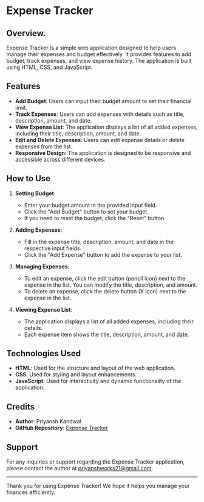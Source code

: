 # Expense Tracker

## Overview.

Expense Tracker is a simple web application designed to help users manage their expenses and budget effectively. It provides features to add budget, track expenses, and view expense history. The application is built using HTML, CSS, and JavaScript.

## Features

- **Add Budget**: Users can input their budget amount to set their financial limit.
- **Track Expenses**: Users can add expenses with details such as title, description, amount, and date.
- **View Expense List**: The application displays a list of all added expenses, including their title, description, amount, and date.
- **Edit and Delete Expenses**: Users can edit expense details or delete expenses from the list.
- **Responsive Design**: The application is designed to be responsive and accessible across different devices.

## How to Use

1. **Setting Budget**:
   - Enter your budget amount in the provided input field.
   - Click the "Add Budget" button to set your budget.
   - If you need to reset the budget, click the "Reset" button.

2. **Adding Expenses**:
   - Fill in the expense title, description, amount, and date in the respective input fields.
   - Click the "Add Expense" button to add the expense to your list.

3. **Managing Expenses**:
   - To edit an expense, click the edit button (pencil icon) next to the expense in the list. You can modify the title, description, and amount.
   - To delete an expense, click the delete button (X icon) next to the expense in the list.

4. **Viewing Expense List**:
   - The application displays a list of all added expenses, including their details.
   - Each expense item shows the title, description, amount, and date.

## Technologies Used

- **HTML**: Used for the structure and layout of the web application.
- **CSS**: Used for styling and layout enhancements.
- **JavaScript**: Used for interactivity and dynamic functionality of the application.

## Credits

- **Author**: Priyansh Kandwal
- **GitHub Repository**: [Expense Tracker](https://github.com/priyanshkandwal/expense-tracker)

## Support

For any inquiries or support regarding the Expense Tracker application, please contact the author at [priyanshworks21@gmail.com](mailto:priyanshworks21@gmail.com).

---

Thank you for using Expense Tracker! We hope it helps you manage your finances efficiently.
